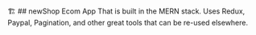🏗️  ## newShop Ecom App That is built in the MERN stack. Uses Redux, Paypal, Pagination, and other great tools that can be re-used elsewhere.
